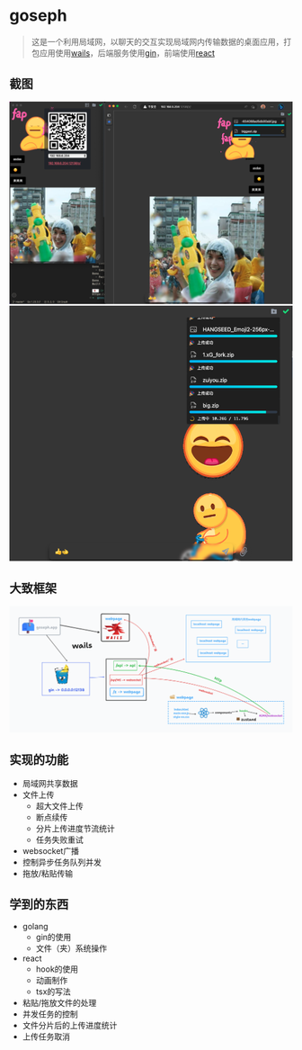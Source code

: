# goseph

> 这是一个利用局域网，以聊天的交互实现局域网内传输数据的桌面应用，打包应用使用[wails](https://wails.io)，后端服务使用[gin](https://gin-gonic.com)，前端使用[react](https://react.dev)

## 截图

![goseph preview](./preview.png)
![goseph preview2](./preview2.png)

## 大致框架

![goseph introduce](./introduce.png)

## 实现的功能

+ 局域网共享数据
+ 文件上传
  + 超大文件上传
  + 断点续传
  + 分片上传进度节流统计
  + 任务失败重试
+ websocket广播
+ 控制异步任务队列并发
+ 拖放/粘贴传输

## 学到的东西

+ golang
  + gin的使用
  + 文件（夹）系统操作
+ react
  + hook的使用
  + 动画制作
  + tsx的写法
+ 粘贴/拖放文件的处理
+ 并发任务的控制
+ 文件分片后的上传进度统计
+ 上传任务取消
